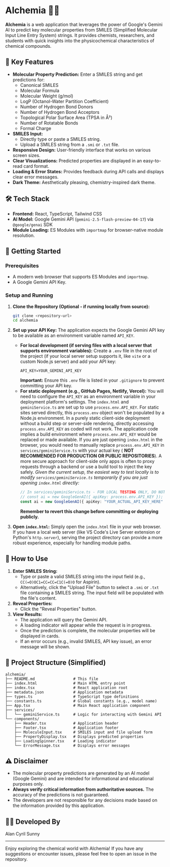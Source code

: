 # Alchemia 🧪✨

**Alchemia** is a web application that leverages the power of Google's Gemini AI to predict key molecular properties from SMILES (Simplified Molecular Input Line Entry System) strings. It provides chemists, researchers, and students with quick insights into the physicochemical characteristics of chemical compounds.

## 🌟 Key Features

*   **Molecular Property Prediction:** Enter a SMILES string and get predictions for:
    *   Canonical SMILES
    *   Molecular Formula
    *   Molecular Weight (g/mol)
    *   LogP (Octanol-Water Partition Coefficient)
    *   Number of Hydrogen Bond Donors
    *   Number of Hydrogen Bond Acceptors
    *   Topological Polar Surface Area (TPSA in Å²)
    *   Number of Rotatable Bonds
    *   Formal Charge
*   **SMILES Input:**
    *   Directly type or paste a SMILES string.
    *   Upload a SMILES string from a `.smi` or `.txt` file.
*   **Responsive Design:** User-friendly interface that works on various screen sizes.
*   **Clear Visualizations:** Predicted properties are displayed in an easy-to-read card format.
*   **Loading & Error States:** Provides feedback during API calls and displays clear error messages.
*   **Dark Theme:** Aesthetically pleasing, chemistry-inspired dark theme.

## 🛠️ Tech Stack

*   **Frontend:** React, TypeScript, Tailwind CSS
*   **AI Model:** Google Gemini API (`gemini-2.5-flash-preview-04-17`) via `@google/genai` SDK
*   **Module Loading:** ES Modules with `importmap` for browser-native module resolution.

## 🚀 Getting Started

### Prerequisites

*   A modern web browser that supports ES Modules and `importmap`.
*   A Google Gemini API Key.

### Setup and Running

1.  **Clone the Repository (Optional - if running locally from source):**
    ```bash
    git clone <repository-url>
    cd alchemia
    ```

2.  **Set up your API Key:**
    The application expects the Google Gemini API key to be available as an environment variable named `API_KEY`.
    *   **For local development (if serving files with a local server that supports environment variables):**
        Create a `.env` file in the root of the project (if your local server setup supports it, like `vite` or a custom Node.js server) and add your API key:
        ```
        API_KEY=YOUR_GEMINI_API_KEY
        ```
        **Important:** Ensure this `.env` file is listed in your `.gitignore` to prevent committing your API key.
    *   **For static deployment (e.g., GitHub Pages, Netlify, Vercel):**
        You will need to configure the `API_KEY` as an environment variable in your deployment platform's settings. The `index.html` and `geminiService.ts` are set up to use `process.env.API_KEY`. For static sites served directly, this `process.env` object won't be populated by a Node.js environment.
        In a purely static client-side deployment without a build step or server-side rendering, directly accessing `process.env.API_KEY` as coded will not work. The application code implies a build environment where `process.env.API_KEY` would be replaced or made available. If you are just opening `index.html` in the browser, you would need to manually replace `process.env.API_KEY` in `services/geminiService.ts` with your actual key ( **NOT RECOMMENDED FOR PRODUCTION OR PUBLIC REPOSITORIES**). A more secure approach for client-side only apps is often to proxy requests through a backend or use a build tool to inject the key safely.
        *Given the current setup, the easiest way to test locally is to modify `services/geminiService.ts` temporarily if you are just opening `index.html` directly:*
        ```typescript
        // In services/geminiService.ts - FOR LOCAL TESTING ONLY, DO NOT COMMIT
        // const ai = new GoogleGenAI({ apiKey: process.env.API_KEY });
        const ai = new GoogleGenAI({ apiKey: "YOUR_ACTUAL_API_KEY_HERE" });
        ```
        **Remember to revert this change before committing or deploying publicly.**

3.  **Open `index.html`:**
    Simply open the `index.html` file in your web browser. If you have a local web server (like VS Code's Live Server extension or Python's `http.server`), serving the project directory can provide a more robust experience, especially for handling module paths.

## 📖 How to Use

1.  **Enter SMILES String:**
    *   Type or paste a valid SMILES string into the input field (e.g., `CC(=O)OC1=CC=CC=C1C(=O)O` for Aspirin).
    *   Alternatively, click the "Upload File" button to select a `.smi` or `.txt` file containing a SMILES string. The input field will be populated with the file's content.
2.  **Reveal Properties:**
    *   Click the "Reveal Properties" button.
3.  **View Results:**
    *   The application will query the Gemini API.
    *   A loading indicator will appear while the request is in progress.
    *   Once the prediction is complete, the molecular properties will be displayed in cards.
    *   If an error occurs (e.g., invalid SMILES, API key issue), an error message will be shown.

## 📁 Project Structure (Simplified)

```
alchemia/
├── README.md                 # This file
├── index.html                # Main HTML entry point
├── index.tsx                 # React application root
├── metadata.json             # Application metadata
├── types.ts                  # TypeScript type definitions
├── constants.ts              # Global constants (e.g., model name)
├── App.tsx                   # Main React application component
├── services/
│   └── geminiService.ts      # Logic for interacting with Gemini API
└── components/
    ├── Header.tsx            # Application header
    ├── Footer.tsx            # Application footer
    ├── MoleculeInput.tsx     # SMILES input and file upload form
    ├── PropertyDisplay.tsx   # Displays predicted properties
    ├── LoadingSpinner.tsx    # Loading indicator
    └── ErrorMessage.tsx      # Displays error messages
```

## ⚠️ Disclaimer

*   The molecular property predictions are generated by an AI model (Google Gemini) and are intended for informational and educational purposes only.
*   **Always verify critical information from authoritative sources.** The accuracy of the predictions is not guaranteed.
*   The developers are not responsible for any decisions made based on the information provided by this application.

## 🧑‍💻 Developed By

Alan Cyril Sunny

---

Enjoy exploring the chemical world with Alchemia!
If you have any suggestions or encounter issues, please feel free to open an issue in the repository.
